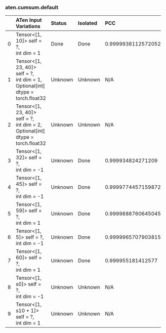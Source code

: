 ### aten.cumsum.default
|    | ATen Input Variations                                                                | Status   | Isolated   | PCC                | Host   |
|---:|:-------------------------------------------------------------------------------------|:---------|:-----------|:-------------------|:-------|
|  0 | Tensor<[1, 10]> self = ?,<br>int dim = 1                                             | Done     | Done       | 0.9999938112572052 | 0      |
|  1 | Tensor<[1, 23, 40]> self = ?,<br>int dim = 1,<br>Optional[int] dtype = torch.float32 | Unknown  | Unknown    | N/A                | N/A    |
|  2 | Tensor<[1, 23, 40]> self = ?,<br>int dim = 2,<br>Optional[int] dtype = torch.float32 | Unknown  | Unknown    | N/A                | N/A    |
|  3 | Tensor<[1, 32]> self = ?,<br>int dim = -1                                            | Unknown  | Done       | 0.999934824271209  | 0      |
|  4 | Tensor<[1, 45]> self = ?,<br>int dim = -1                                            | Unknown  | Done       | 0.9999774457159872 | 0      |
|  5 | Tensor<[1, 59]> self = ?,<br>int dim = 1                                             | Unknown  | Done       | 0.9999888760645045 | 0      |
|  6 | Tensor<[1, 5]> self = ?,<br>int dim = -1                                             | Unknown  | Done       | 0.9999965707903815 | 0      |
|  7 | Tensor<[1, 60]> self = ?,<br>int dim = 1                                             | Unknown  | Done       | 0.999955181412577  | 0      |
|  8 | Tensor<[1, s0]> self = ?,<br>int dim = -1                                            | Unknown  | Unknown    | N/A                | N/A    |
|  9 | Tensor<[1, s10 + 1]> self = ?,<br>int dim = 1                                        | Unknown  | Unknown    | N/A                | N/A    |

